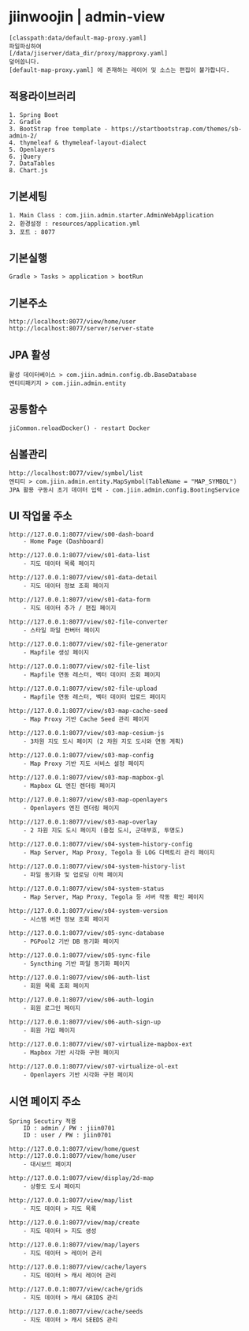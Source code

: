 # jiinwoojin | admin-view

    [classpath:data/default-map-proxy.yaml]
    파일파싱하여
    [/data/jiserver/data_dir/proxy/mapproxy.yaml]
    덮어씁니다.
    [default-map-proxy.yaml] 에 존재하는 레이어 및 소스는 편집이 불가합니다.

## 적용라이브러리

	1. Spring Boot
	2. Gradle
 	3. BootStrap free template - https://startbootstrap.com/themes/sb-admin-2/
	4. thymeleaf & thymeleaf-layout-dialect
 	5. Openlayers
 	6. jQuery
 	7. DataTables
 	8. Chart.js
 	
## 기본세팅

	1. Main Class : com.jiin.admin.starter.AdminWebApplication
	2. 환경설정 : resources/application.yml
	3. 포트 : 8077

## 기본실행

	Gradle > Tasks > application > bootRun
	
## 기본주소

	http://localhost:8077/view/home/user
	http://localhost:8077/server/server-state

## JPA 활성
	
	활성 데이터베이스 > com.jiin.admin.config.db.BaseDatabase
	엔티티패키지 > com.jiin.admin.entity

## 공통함수

    jiCommon.reloadDocker() - restart Docker

## 심볼관리
    
    http://localhost:8077/view/symbol/list
    엔티티 > com.jiin.admin.entity.MapSymbol(TableName = "MAP_SYMBOL")
    JPA 활용 구동시 초기 데이터 입력 - com.jiin.admin.config.BootingService

## UI 작업물 주소

    http://127.0.0.1:8077/view/s00-dash-board
        - Home Page (Dashboard)
    
    http://127.0.0.1:8077/view/s01-data-list
        - 지도 데이터 목록 페이지
        
    http://127.0.0.1:8077/view/s01-data-detail
        - 지도 데이터 정보 조회 페이지
    
    http://127.0.0.1:8077/view/s01-data-form
        - 지도 데이터 추가 / 편집 페이지
        
    http://127.0.0.1:8077/view/s02-file-converter
        - 스타일 파일 컨버터 페이지
        
    http://127.0.0.1:8077/view/s02-file-generator
        - Mapfile 생성 페이지
        
    http://127.0.0.1:8077/view/s02-file-list
        - Mapfile 연동 레스터, 벡터 데이터 조회 페이지
        
    http://127.0.0.1:8077/view/s02-file-upload
        - Mapfile 연동 레스터, 벡터 데이터 업로드 페이지
        
    http://127.0.0.1:8077/view/s03-map-cache-seed
        - Map Proxy 기반 Cache Seed 관리 페이지
        
    http://127.0.0.1:8077/view/s03-map-cesium-js
        - 3차원 지도 도시 페이지 (2 차원 지도 도시와 연동 계획)
    	
    http://127.0.0.1:8077/view/s03-map-config
        - Map Proxy 기반 지도 서비스 설정 페이지 
        
    http://127.0.0.1:8077/view/s03-map-mapbox-gl
        - Mapbox GL 엔진 렌더링 페이지
        
    http://127.0.0.1:8077/view/s03-map-openlayers
        - Openlayers 엔진 렌더링 페이지
        
    http://127.0.0.1:8077/view/s03-map-overlay
        - 2 차원 지도 도시 페이지 (중첩 도시, 군대부호, 투명도)
        
    http://127.0.0.1:8077/view/s04-system-history-config
        - Map Server, Map Proxy, Tegola 등 LOG 디렉토리 관리 페이지
        
    http://127.0.0.1:8077/view/s04-system-history-list
        - 파일 동기화 및 업로딩 이력 페이지
    
    http://127.0.0.1:8077/view/s04-system-status
        - Map Server, Map Proxy, Tegola 등 서버 작동 확인 페이지
        
    http://127.0.0.1:8077/view/s04-system-version
        - 시스템 버전 정보 조회 페이지
        
    http://127.0.0.1:8077/view/s05-sync-database
        - PGPool2 기반 DB 동기화 페이지
        
    http://127.0.0.1:8077/view/s05-sync-file
        - Syncthing 기반 파일 동기화 페이지
        
    http://127.0.0.1:8077/view/s06-auth-list
        - 회원 목록 조회 페이지
        
    http://127.0.0.1:8077/view/s06-auth-login
        - 회원 로그인 페이지
        
    http://127.0.0.1:8077/view/s06-auth-sign-up
        - 회원 가입 페이지
        
    http://127.0.0.1:8077/view/s07-virtualize-mapbox-ext
        - Mapbox 기반 시각화 구현 페이지
        
    http://127.0.0.1:8077/view/s07-virtualize-ol-ext
        - Openlayers 기반 시각화 구현 페이지

## 시연 페이지 주소
    
    Spring Secutiry 적용
        ID : admin / PW : jiin0701
        ID : user / PW : jiin0701
    
    http://127.0.0.1:8077/view/home/guest
    http://127.0.0.1:8077/view/home/user
        - 대시보드 페이지
        
    http://127.0.0.1:8077/view/display/2d-map
        - 상황도 도시 페이지
        
    http://127.0.0.1:8077/view/map/list
        - 지도 데이터 > 지도 목록
    
    http://127.0.0.1:8077/view/map/create
        - 지도 데이터 > 지도 생성
              
    http://127.0.0.1:8077/view/map/layers
        - 지도 데이터 > 레이어 관리
        
    http://127.0.0.1:8077/view/cache/layers
        - 지도 데이터 > 캐시 레이어 관리
        
    http://127.0.0.1:8077/view/cache/grids
        - 지도 데이터 > 캐시 GRIDS 관리
        
    http://127.0.0.1:8077/view/cache/seeds
        - 지도 데이터 > 캐시 SEEDS 관리